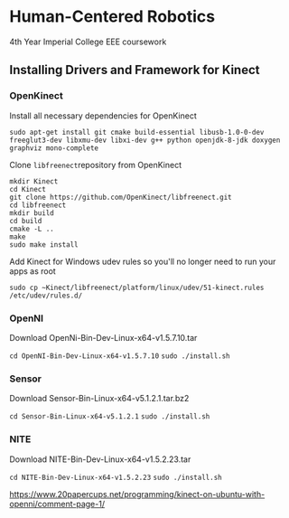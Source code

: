 # Human-Centered Robotics

4th Year Imperial College EEE coursework

## Installing Drivers and Framework for Kinect

### OpenKinect

Install all necessary dependencies for OpenKinect

```
sudo apt-get install git cmake build-essential libusb-1.0-0-dev freeglut3-dev libxmu-dev libxi-dev g++ python openjdk-8-jdk doxygen graphviz mono-complete
```

Clone ```libfreenect```repository from OpenKinect

```
mkdir Kinect
cd Kinect
git clone https://github.com/OpenKinect/libfreenect.git
cd libfreenect
mkdir build
cd build
cmake -L ..
make
sudo make install
```

Add Kinect for Windows udev rules so you'll no longer need to run your apps as root

```
sudo cp ~Kinect/libfreenect/platform/linux/udev/51-kinect.rules /etc/udev/rules.d/
```

### OpenNI

Download OpenNi-Bin-Dev-Linux-x64-v1.5.7.10.tar

```cd OpenNI-Bin-Dev-Linux-x64-v1.5.7.10```
```sudo ./install.sh```

### Sensor

Download Sensor-Bin-Linux-x64-v5.1.2.1.tar.bz2

```cd Sensor-Bin-Linux-x64-v5.1.2.1```
```sudo ./install.sh```

### NITE

Download NITE-Bin-Dev-Linux-x64-v1.5.2.23.tar

```cd NITE-Bin-Dev-Linux-x64-v1.5.2.23```
```sudo ./install.sh```


https://www.20papercups.net/programming/kinect-on-ubuntu-with-openni/comment-page-1/

